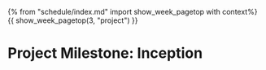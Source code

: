 {% from "schedule/index.md" import show_week_pagetop with context%}
{{ show_week_pagetop(3, "project") }}

<!--
# Project Preparation: 1 KLoC

<include src="../evidence/project.md#1kloc" />
-->

# Project Milestone: Inception

<include src="../../admin/project-w03-inception.md#main" />